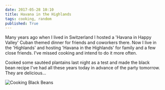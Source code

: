 ```yaml
---
date: 2017-05-28 10:10
title: Havana in the Highlands
tags: cooking, random
published: True
---
```

 
Many years ago when I lived in Switzerland I hosted a 'Havana in Happy Valley' Cuban themed dinner for friends and coworkers there.  Now I live in the 'Highlands' and hosting 'Havana in the Highlands' for family and a few close friends.  I've missed cooking and intend to do it more often.

Cooked some sautéed plantains last night as a test and made the black bean recipe I've had all these years today in advance of the party tomorrow.  They are delicious… 

![Cooking Black Beans](/images/cookingblackbeans.jpg)
